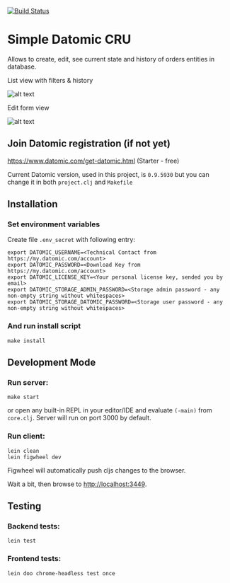 [![Build Status](https://travis-ci.org/Ivana-/simple-datomic-cru.svg?branch=master)](https://travis-ci.org/Ivana-/simple-datomic-cru)

# Simple Datomic CRU

Allows to create, edit, see current state and history of orders entities in database.

List view with filters & history

![alt text](https://user-images.githubusercontent.com/10473034/61061608-386d7500-a405-11e9-9f15-fc60757c42dc.png "List view")

Edit form view

![alt text](https://user-images.githubusercontent.com/10473034/61061423-e6c4ea80-a404-11e9-911b-061c12da9b82.png "Edit order form")

## Join Datomic registration (if not yet)

<https://www.datomic.com/get-datomic.html> (Starter - free)

Current Datomic version, used in this project, is `0.9.5930` but you can change it in both `project.clj` and `Makefile`

## Installation

### Set environment variables

Create file `.env_secret` with following entry:

```
export DATOMIC_USERNAME=<Technical Contact from https://my.datomic.com/account>
export DATOMIC_PASSWORD=<Download Key from https://my.datomic.com/account>
export DATOMIC_LICENSE_KEY=<Your personal license key, sended you by email>
export DATOMIC_STORAGE_ADMIN_PASSWORD=<Storage admin password - any non-empty string without whitespaces>
export DATOMIC_STORAGE_DATOMIC_PASSWORD=<Storage user password - any non-empty string without whitespaces>
```

### And run install script

```
make install
```

## Development Mode

### Run server:

```
make start
```

or open any built-in REPL in your editor/IDE and evaluate `(-main)` from `core.clj`. Server will run on port 3000 by default.

### Run client:

```
lein clean
lein figwheel dev
```

Figwheel will automatically push cljs changes to the browser.

Wait a bit, then browse to [http://localhost:3449](http://localhost:3449).

## Testing

### Backend tests:

```
lein test
```

### Frontend tests:

```
lein doo chrome-headless test once
```